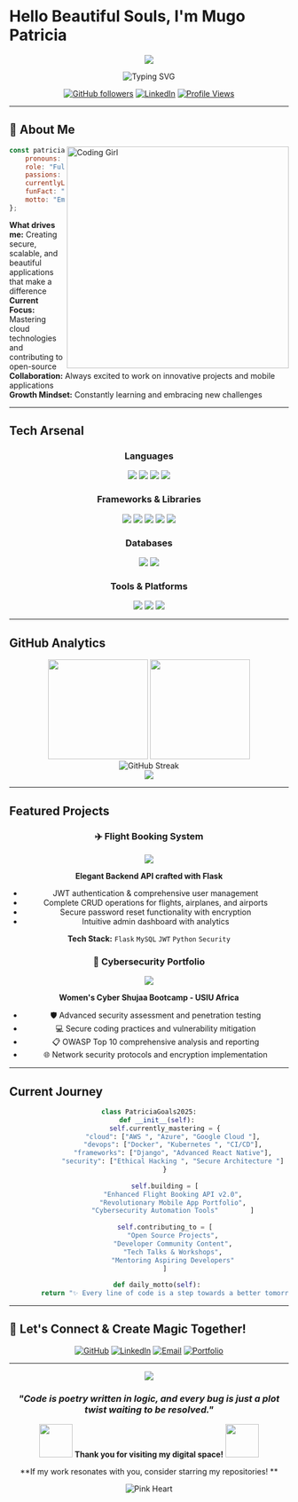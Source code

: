 # Hello Beautiful Souls, I'm Mugo Patricia 

<div align="center">
  <img src="https://capsule-render.vercel.app/api?type=waving&color=gradient&customColorList=12,20,25&height=300&section=header&text=Patricia%20Mugo&fontSize=90&fontColor=fff&animation=fadeIn&fontAlignY=38&desc=Full-Stack%20Developer%20%7C%20Mobile%20Developer%20%7C%20Cybersecurity%20Enthusiast&descAlignY=51&descAlign=62" />
</div>

<p align="center">
  <img src="https://readme-typing-svg.herokuapp.com?font=Poppins&size=22&duration=3000&pause=1000&color=E91E63&center=true&vCenter=true&width=600&lines=✨+Building+Beautiful+Digital+Experiences;💻+Full-Stack+%26+Mobile+Developer;🔐+Cybersecurity+Enthusiast;🌸+Passionate+Problem+Solver;💖+Code+with+Purpose" alt="Typing SVG" />
</p>

<div align="center">
  
  [![GitHub followers](https://img.shields.io/github/followers/simplymuthoni?style=for-the-badge&color=ff69b4&labelColor=ff1493)](https://github.com/simplymuthoni)
  [![LinkedIn](https://img.shields.io/badge/LinkedIn-Connect-ff69b4?style=for-the-badge&logo=linkedin&logoColor=white)](https://www.linkedin.com/in/patricia-m-a70461136/)
  [![Profile Views](https://komarev.com/ghpvc/?username=simplymuthoni&color=ff69b4&style=for-the-badge&label=Profile+Views)](https://github.com/simplymuthoni)
  
</div>

---

## 🌸 About Me

<img align="right" alt="Coding Girl" width="400" src="https://media.giphy.com/media/L1R1tvI9svkIWwpVYr/giphy.gif">

```javascript
const patricia = {
    pronouns: "she/her",
    role: "Full-Stack Developer",
    passions: ["Clean Code", "Security", "Mobile Apps", "Problem Solving"],
    currentlyLearning: ["AWS ", "Azure ", "Docker", "Kubernetes "],
    funFact: "I turn coffee into elegant code solutions ",
    motto: "Empowering the digital world, one line of code at a time "
};
```

**What drives me:** Creating secure, scalable, and beautiful applications that make a difference  
**Current Focus:** Mastering cloud technologies and contributing to open-source  
**Collaboration:** Always excited to work on innovative projects and mobile applications  
**Growth Mindset:** Constantly learning and embracing new challenges  

---

##  Tech Arsenal

<div align="center">

###  Languages
<p>
  <img src="https://img.shields.io/badge/Python-FFD43B?style=for-the-badge&logo=python&logoColor=blue" />
  <img src="https://img.shields.io/badge/JavaScript-F7DF1E?style=for-the-badge&logo=javascript&logoColor=black" />
  <img src="https://img.shields.io/badge/HTML5-E34F26?style=for-the-badge&logo=html5&logoColor=white" />
  <img src="https://img.shields.io/badge/CSS3-1572B6?style=for-the-badge&logo=css3&logoColor=white" />
</p>

### Frameworks & Libraries
<p>
  <img src="https://img.shields.io/badge/Django-092E20?style=for-the-badge&logo=django&logoColor=white" />
  <img src="https://img.shields.io/badge/Flask-000000?style=for-the-badge&logo=flask&logoColor=white" />
  <img src="https://img.shields.io/badge/React_Native-20232A?style=for-the-badge&logo=react&logoColor=61DAFB" />
  <img src="https://img.shields.io/badge/Expo-1B1F23?style=for-the-badge&logo=expo&logoColor=white" />
  <img src="https://img.shields.io/badge/Node.js-339933?style=for-the-badge&logo=nodedotjs&logoColor=white" />
</p>

### Databases
<p>
  <img src="https://img.shields.io/badge/MySQL-005C84?style=for-the-badge&logo=mysql&logoColor=white" />
  <img src="https://img.shields.io/badge/MongoDB-4EA94B?style=for-the-badge&logo=mongodb&logoColor=white" />
</p>

### Tools & Platforms
<p>
  <img src="https://img.shields.io/badge/Git-F05032?style=for-the-badge&logo=git&logoColor=white" />
  <img src="https://img.shields.io/badge/GitHub-100000?style=for-the-badge&logo=github&logoColor=white" />
  <img src="https://img.shields.io/badge/VS_Code-007ACC?style=for-the-badge&logo=visual-studio-code&logoColor=white" />
</p>

</div>

---

## GitHub Analytics

<div align="center">
  <img height="180em" src="https://github-readme-stats.vercel.app/api?username=simplymuthoni&show_icons=true&theme=radical&include_all_commits=true&count_private=true&bg_color=0d1117&title_color=ff69b4&icon_color=ff69b4&text_color=ffffff&border_color=ff69b4"/>
  <img height="180em" src="https://github-readme-stats.vercel.app/api/top-langs/?username=simplymuthoni&layout=compact&langs_count=8&theme=radical&bg_color=0d1117&title_color=ff69b4&text_color=ffffff&border_color=ff69b4"/>
</div>

<div align="center">
  <img src="https://github-readme-streak-stats.herokuapp.com/?user=simplymuthoni&theme=radical&background=0d1117&border=ff69b4&stroke=ff69b4&ring=ff69b4&fire=ff69b4&currStreakLabel=ff69b4" alt="GitHub Streak" />
</div>

<div align="center">
  <img src="https://github-readme-activity-graph.vercel.app/graph?username=simplymuthoni&bg_color=0d1117&color=ff69b4&line=ff69b4&point=ffffff&area=true&hide_border=true" />
</div>

---

## Featured Projects

<div align="center">

### ✈️ Flight Booking System
<img src="https://img.shields.io/badge/Featured-Project-ff69b4?style=for-the-badge" />

**Elegant Backend API crafted with Flask**
- JWT authentication & comprehensive user management
- Complete CRUD operations for flights, airplanes, and airports
- Secure password reset functionality with encryption
- Intuitive admin dashboard with analytics

**Tech Stack:** `Flask` `MySQL` `JWT` `Python` `Security`

### 🔐 Cybersecurity Portfolio
<img src="https://img.shields.io/badge/Featured-Project-ff69b4?style=for-the-badge" />

**Women's Cyber Shujaa Bootcamp - USIU Africa**
- 🛡️ Advanced security assessment and penetration testing
- 💻 Secure coding practices and vulnerability mitigation
- 📋 OWASP Top 10 comprehensive analysis and reporting
- 🌐 Network security protocols and encryption implementation

</div>

---

##  Current Journey

<div align="center">

```python
class PatriciaGoals2025:
    def __init__(self):
        self.currently_mastering = {
            "cloud": ["AWS ", "Azure", "Google Cloud "],
            "devops": ["Docker", "Kubernetes ", "CI/CD"],
            "frameworks": ["Django", "Advanced React Native"],
            "security": ["Ethical Hacking ", "Secure Architecture "]
        }
        
        self.building = [
            "Enhanced Flight Booking API v2.0",
            "Revolutionary Mobile App Portfolio",
            "Cybersecurity Automation Tools"        ]
        
        self.contributing_to = [
            "Open Source Projects",
            "Developer Community Content",
            "Tech Talks & Workshops",
            "Mentoring Aspiring Developers"
        ]
    
    def daily_motto(self):
        return "✨ Every line of code is a step towards a better tomorrow ✨"
```

</div>

---

## 🤝 Let's Connect & Create Magic Together!

<div align="center">
  
  [![GitHub](https://img.shields.io/badge/GitHub-100000?style=for-the-badge&logo=github&logoColor=white&color=ff69b4)](https://github.com/simplymuthoni)
  [![LinkedIn](https://img.shields.io/badge/LinkedIn-0077B5?style=for-the-badge&logo=linkedin&logoColor=white&color=ff69b4)](https://www.linkedin.com/in/patricia-m-a70461136/)
  [![Email](https://img.shields.io/badge/Email-D14836?style=for-the-badge&logo=gmail&logoColor=white&color=ff69b4)](mailto:patriciamuthoni414@gmail.com)
  [![Portfolio](https://img.shields.io/badge/Portfolio-Visit-ff69b4?style=for-the-badge&logo=web&logoColor=white)](https://mugo-patricia.vercel.app/)
  
</div>

---

<div align="center">
  <img src="https://capsule-render.vercel.app/api?type=waving&color=gradient&customColorList=12,20,25&height=100&section=footer" />
</div>

<div align="center">
  
  ### *"Code is poetry written in logic, and every bug is just a plot twist waiting to be resolved."* 
  
  <img src="https://media.giphy.com/media/LnQjpWaON8nhr21vNW/giphy.gif" width="60"> **Thank you for visiting my digital space!** <img src="https://media.giphy.com/media/LnQjpWaON8nhr21vNW/giphy.gif" width="60">
  
  **If my work resonates with you, consider starring my repositories! **
  
  ![Pink Heart](https://img.shields.io/badge/Made%20with-💖-ff69b4?style=for-the-badge)
  
</div>
